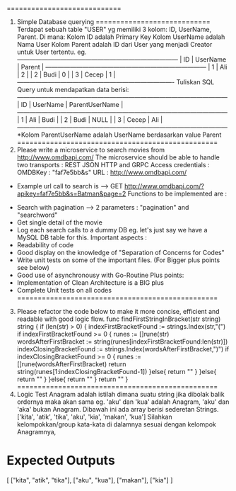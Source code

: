 ============================
1. Simple Database querying
============================
Terdapat sebuah table "USER" yg memiliki 3 kolom: ID, UserName, Parent. Di mana:
Kolom ID adalah Primary Key
Kolom UserName adalah Nama User
Kolom Parent adalah ID dari User yang menjadi Creator untuk User tertentu.
eg.
——————————————————————————
| ID | UserName | Parent |
——————————————————————————
| 1  | Ali      |   2    |
| 2  | Budi     |   0    |
| 3  | Cecep    |   1    |
—————————————————————————-
Tuliskan SQL Query untuk mendapatkan data berisi:
——————————————————————————————————
| ID | UserName | ParentUserName |
——————————————————————————————————
| 1  | Ali      |     Budi       |
| 2  | Budi     |     NULL       |
| 3  | Cecep    |     Ali        |
——————————————————————————————————
*Kolom ParentUserName adalah UserName berdasarkan value Parent
=================================================
2. Please write a microservice to search movies from http://www.omdbapi.com/
The microservice should be able to handle two transports : REST JSON HTTP and GRPC
Access credentials :
OMDBKey : "faf7e5bb&s"
URL : http://www.omdbapi.com/
  * Example url call to search is --> GET http://www.omdbapi.com/?apikey=faf7e5bb&s=Batman&page=2
Functions to be implemented are :
- Search with pagination --> 2 parameters : "pagination" and "searchword"
- Get single detail of the movie
- Log each search calls to a dummy DB eg. let's just say we have a MySQL DB table for this.
Important aspects :
- Readability of code
- Good display on the knowledge of "Separation of Concerns for Codes"
- Write unit tests on some of the important files. (For Bigger plus points see below)
- Good use of asynchronousy with Go-Routine
Plus points:
- Implementation of Clean Architecture is a BIG plus
- Complete Unit tests on all codes
=================================================
3. Please refactor the code below to make it more concise, efficient and readable with good logic flow. 
func findFirstStringInBracket(str string) string {
	if (len(str) > 0) {
		indexFirstBracketFound := strings.Index(str,"(")
		if indexFirstBracketFound >= 0 {
			runes := []rune(str)
			wordsAfterFirstBracket := string(runes[indexFirstBracketFound:len(str)])
			indexClosingBracketFound := strings.Index(wordsAfterFirstBracket,")")
			if indexClosingBracketFound >= 0 {
				runes := []rune(wordsAfterFirstBracket)
				return string(runes[1:indexClosingBracketFound-1])
			}else{
				return ""
			}
		}else{
           return ""
        }
	}else{
		return ""
	}
	return ""
}
=================================================
4. Logic Test
Anagram adalah istilah dimana suatu string jika dibolak balik ordernya maka akan sama eg. 'aku' dan 'kua' adalah Anagram, 'aku' dan 'aka' bukan Anagram.
Dibawah ini ada array berisi sederetan Strings.
['kita', 'atik', 'tika', 'aku', 'kia', 'makan', 'kua']
Silahkan kelompokkan/group kata-kata di dalamnya sesuai dengan kelompok Anagramnya,
# Expected Outputs
[
   ["kita", "atik", "tika"],
   ["aku", "kua"],
   ["makan"],
   ["kia"]
]